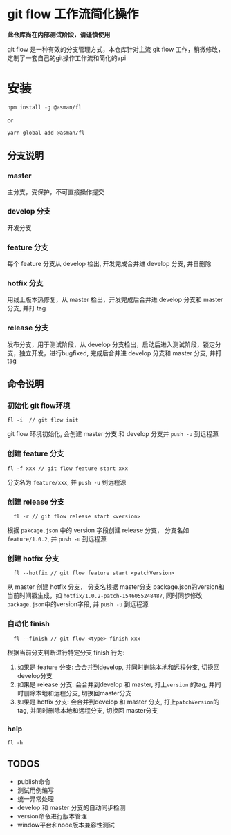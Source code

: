 # git flow 工作流简化操作

**此仓库尚在内部测试阶段，请谨慎使用**

git flow 是一种有效的分支管理方式，本仓库针对主流 git flow 工作，稍微修改，定制了一套自己的git操作工作流和简化的api
 
# 安装

```
npm install -g @asman/fl
```

or

```
yarn global add @asman/fl
```

## 分支说明

### master

  主分支，受保护，不可直接操作提交

### develop 分支

  开发分支

### feature 分支

  每个 feature 分支从 develop 检出, 开发完成合并进 develop 分支, 并自删除

### hotfix 分支

  用线上版本热修复，从 master 检出，开发完成后合并进 develop 分支和 master 分支, 并打 tag

### release 分支

  发布分支，用于测试阶段，从 develop 分支检出，启动后进入测试阶段，锁定分支，独立开发，进行bugfixed, 完成后合并进 develop 分支和 master 分支, 并打 tag

## 命令说明


### 初始化 git flow环境

```
fl -i  // git flow init 
```

git flow 环境初始化, 会创建 master 分支 和 develop 分支并 `push -u` 到远程源

### 创建 feature 分支

```
fl -f xxx // git flow feature start xxx
```

分支名为 `feature/xxx`, 并 `push -u` 到远程源

### 创建 release 分支

```
  fl -r // git flow release start <version> 
```

根据 `pakcage.json` 中的 version 字段创建 release 分支， 分支名如 `feature/1.0.2`, 并 `push -u` 到远程源

### 创建 hotfix 分支

```
  fl --hotfix // git flow feature start <patchVersion> 
```

从 master 创建 hotfix 分支， 分支名根据 master分支 package.json的version和当前时间戳生成，如 `hotfix/1.0.2-patch-1546055248487`, 同时同步修改`package.json`中的version字段, 并 `push -u` 到远程源

### 自动化 finish

```
  fl --finish // git flow <type> finish xxx 
```

根据当前分支判断进行特定分支 finish 行为:

1. 如果是 feature 分支: 会合并到develop, 并同时删除本地和远程分支, 切换回develop分支
2. 如果是 release 分支: 会合并到develop 和 master, 打上`version` 的tag, 并同时删除本地和远程分支, 切换回master分支
3. 如果是 hotfix 分支: 会合并到develop 和 master 分支, 打上`patchVersion`的tag, 并同时删除本地和远程分支, 切换回 master分支

### help

```
fl -h
```
## TODOS

* publish命令
* 测试用例编写
* 统一异常处理
* develop 和 master 分支的自动同步检测
* version命令进行版本管理
* window平台和node版本兼容性测试 
